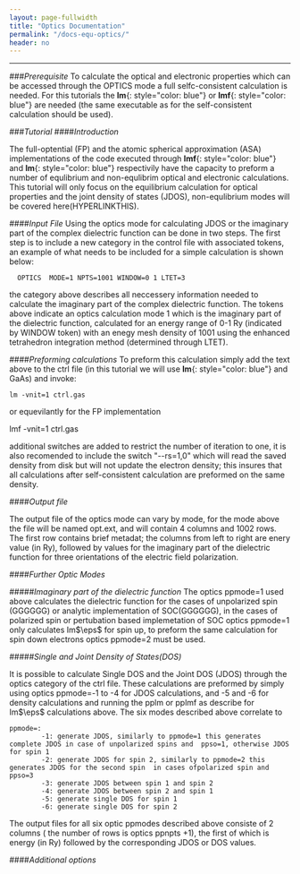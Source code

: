 ```yaml
---
layout: page-fullwidth
title: "Optics Documentation"
permalink: "/docs-equ-optics/"
header: no
---
```

_____________________________________________________________
###_Prerequisite_
To calculate the optical and electronic properties which can be accessed through the OPTICS mode a full selfc-consistent calculation is needed.
For this tutorials the **lm**{: style="color: blue"} or  **lmf**{: style="color: blue"} are needed (the same executable as for the self-consistent calculation should be used).

###_Tutorial_
####_Introduction_

The full-optential (FP) and the atomic spherical approximation (ASA) implementations of the code executed through  **lmf**{: style="color: blue"} and  **lm**{: style="color: blue"} respectivily have the capacity to preform a number of equlibrium and non-equlibrim optical and electronic calculations. This tutorial will only focus on the equilibrium calculation for optical properties and the joint density of states (JDOS), non-equlibrium modes will be covered here(HYPERLINKTHIS).

####_Input File_
Using the optics mode for calculating JDOS or the imaginary part of the complex dielectric function  can be done in two steps. The first step is to include a new category in the control file with associated tokens, an example of what needs to be included for a simple calculation is shown below:

      OPTICS  MODE=1 NPTS=1001 WINDOW=0 1 LTET=3

the category above describes all neccessery information needed to calculate the imaginary part of the complex dielectric function. The tokens above indicate an optics calculation mode 1 which is the imaginary part of the dielectric function, calculated for an energy range of 0-1 Ry (indicated by WINDOW token) with an enegy mesh density of 1001 using the  enhanced tetrahedron integration method (determined through LTET).

####_Preforming calculations_
To preform this calculation simply add the text above to the ctrl file (in this tutorial we will use **lm**{: style="color: blue"} and GaAs) and invoke:

    lm -vnit=1 ctrl.gas

or equevilantly for the FP implementation

   lmf -vnit=1 ctrl.gas

additional switches are added to restrict the number of iteration to one, it is also recomended to include the switch "--rs=1,0" which will read the saved density from disk but will not update the electron density; this insures that all calculations after self-consistent calculation are preformed on the same density.

####_Output file_

The output file of the optics mode can vary by mode, for the mode above the file will be named opt.ext, and will contain 4 columns and 1002 rows. The first row contains brief metadat; the columns from left to right are enery value (in Ry), followed by values for the imaginary part of the dielectric function for three orientations of the electric field polarization.

####_Further Optic Modes_

#####_Imaginary part of the dielectric function_
The optics ppmode=1 used above calculates the dielectric function for the cases of unpolarized spin (GGGGGG) or analytic implementation of SOC(GGGGGG), in the cases of polarized spin or pertubation based implemetation of SOC optics ppmode=1 only calculates Im$\eps$ for spin up, to preform the same calculation for spin down electrons optics ppmode=2 must be used.

#####_Single and Joint Density of States(DOS)_

It is possible to calculate  Single DOS and the Joint DOS (JDOS) through the optics category of the ctrl file. These calculations are preformed by simply using optics ppmode=-1 to -4 for JDOS calculations, and -5 and -6 for density calculations and running the pplm or pplmf as describe for Im$\eps$ calculations above.
The six modes described above correlate to

    ppmode=:
       		-1: generate JDOS, similarly to ppmode=1 this generates complete JDOS in case of unpolarized spins and  ppso=1, otherwise JDOS for spin 1
       		-2: generate JDOS for spin 2, similarly to ppmode=2 this generates JDOS for the second spin  in cases ofpolarized spin and ppso=3
       		-3: generate JDOS between spin 1 and spin 2
       		-4: generate JDOS between spin 2 and spin 1
       		-5: generate single DOS for spin 1
       		-6: generate single DOS for spin 2

The output files for all six optic ppmodes described above  consiste of 2 columns ( the number of rows is optics ppnpts +1), the first of which is energy (in Ry) followed by the corresponding JDOS or DOS values.

####_Additional options_
